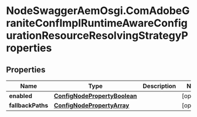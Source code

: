 # NodeSwaggerAemOsgi.ComAdobeGraniteConfImplRuntimeAwareConfigurationResourceResolvingStrategyProperties

## Properties

Name | Type | Description | Notes
------------ | ------------- | ------------- | -------------
**enabled** | [**ConfigNodePropertyBoolean**](ConfigNodePropertyBoolean.md) |  | [optional] 
**fallbackPaths** | [**ConfigNodePropertyArray**](ConfigNodePropertyArray.md) |  | [optional] 


